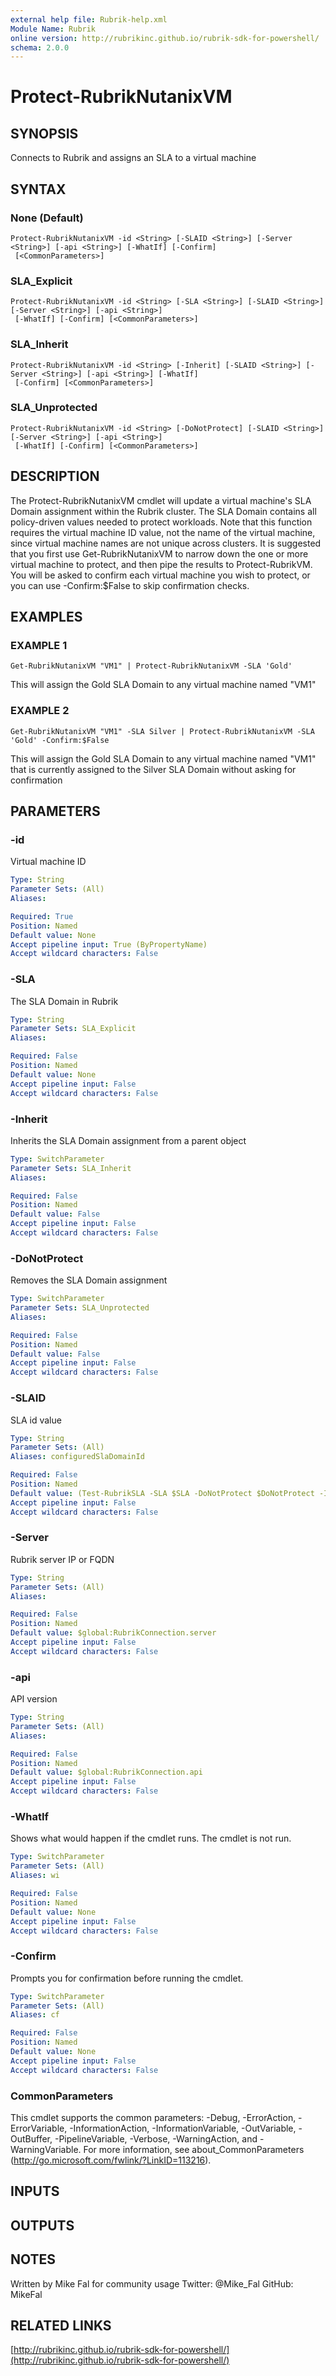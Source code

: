 ```yaml
---
external help file: Rubrik-help.xml
Module Name: Rubrik
online version: http://rubrikinc.github.io/rubrik-sdk-for-powershell/
schema: 2.0.0
---
```


# Protect-RubrikNutanixVM

## SYNOPSIS
Connects to Rubrik and assigns an SLA to a virtual machine

## SYNTAX

### None (Default)
```
Protect-RubrikNutanixVM -id <String> [-SLAID <String>] [-Server <String>] [-api <String>] [-WhatIf] [-Confirm]
 [<CommonParameters>]
```

### SLA_Explicit
```
Protect-RubrikNutanixVM -id <String> [-SLA <String>] [-SLAID <String>] [-Server <String>] [-api <String>]
 [-WhatIf] [-Confirm] [<CommonParameters>]
```

### SLA_Inherit
```
Protect-RubrikNutanixVM -id <String> [-Inherit] [-SLAID <String>] [-Server <String>] [-api <String>] [-WhatIf]
 [-Confirm] [<CommonParameters>]
```

### SLA_Unprotected
```
Protect-RubrikNutanixVM -id <String> [-DoNotProtect] [-SLAID <String>] [-Server <String>] [-api <String>]
 [-WhatIf] [-Confirm] [<CommonParameters>]
```

## DESCRIPTION
The Protect-RubrikNutanixVM cmdlet will update a virtual machine's SLA Domain assignment within the Rubrik cluster.
The SLA Domain contains all policy-driven values needed to protect workloads.
Note that this function requires the virtual machine ID value, not the name of the virtual machine, since virtual machine names are not unique across clusters.
It is suggested that you first use Get-RubrikNutanixVM to narrow down the one or more virtual machine to protect, and then pipe the results to Protect-RubrikVM.
You will be asked to confirm each virtual machine you wish to protect, or you can use -Confirm:$False to skip confirmation checks.

## EXAMPLES

### EXAMPLE 1
```
Get-RubrikNutanixVM "VM1" | Protect-RubrikNutanixVM -SLA 'Gold'
```

This will assign the Gold SLA Domain to any virtual machine named "VM1"

### EXAMPLE 2
```
Get-RubrikNutanixVM "VM1" -SLA Silver | Protect-RubrikNutanixVM -SLA 'Gold' -Confirm:$False
```

This will assign the Gold SLA Domain to any virtual machine named "VM1" that is currently assigned to the Silver SLA Domain
without asking for confirmation

## PARAMETERS

### -id
Virtual machine ID

```yaml
Type: String
Parameter Sets: (All)
Aliases:

Required: True
Position: Named
Default value: None
Accept pipeline input: True (ByPropertyName)
Accept wildcard characters: False
```

### -SLA
The SLA Domain in Rubrik

```yaml
Type: String
Parameter Sets: SLA_Explicit
Aliases:

Required: False
Position: Named
Default value: None
Accept pipeline input: False
Accept wildcard characters: False
```

### -Inherit
Inherits the SLA Domain assignment from a parent object

```yaml
Type: SwitchParameter
Parameter Sets: SLA_Inherit
Aliases:

Required: False
Position: Named
Default value: False
Accept pipeline input: False
Accept wildcard characters: False
```

### -DoNotProtect
Removes the SLA Domain assignment

```yaml
Type: SwitchParameter
Parameter Sets: SLA_Unprotected
Aliases:

Required: False
Position: Named
Default value: False
Accept pipeline input: False
Accept wildcard characters: False
```

### -SLAID
SLA id value

```yaml
Type: String
Parameter Sets: (All)
Aliases: configuredSlaDomainId

Required: False
Position: Named
Default value: (Test-RubrikSLA -SLA $SLA -DoNotProtect $DoNotProtect -Inherit $Inherit -Mandatory:$true)
Accept pipeline input: False
Accept wildcard characters: False
```

### -Server
Rubrik server IP or FQDN

```yaml
Type: String
Parameter Sets: (All)
Aliases:

Required: False
Position: Named
Default value: $global:RubrikConnection.server
Accept pipeline input: False
Accept wildcard characters: False
```

### -api
API version

```yaml
Type: String
Parameter Sets: (All)
Aliases:

Required: False
Position: Named
Default value: $global:RubrikConnection.api
Accept pipeline input: False
Accept wildcard characters: False
```

### -WhatIf
Shows what would happen if the cmdlet runs.
The cmdlet is not run.

```yaml
Type: SwitchParameter
Parameter Sets: (All)
Aliases: wi

Required: False
Position: Named
Default value: None
Accept pipeline input: False
Accept wildcard characters: False
```

### -Confirm
Prompts you for confirmation before running the cmdlet.

```yaml
Type: SwitchParameter
Parameter Sets: (All)
Aliases: cf

Required: False
Position: Named
Default value: None
Accept pipeline input: False
Accept wildcard characters: False
```

### CommonParameters
This cmdlet supports the common parameters: -Debug, -ErrorAction, -ErrorVariable, -InformationAction, -InformationVariable, -OutVariable, -OutBuffer, -PipelineVariable, -Verbose, -WarningAction, and -WarningVariable. For more information, see about_CommonParameters (http://go.microsoft.com/fwlink/?LinkID=113216).

## INPUTS

## OUTPUTS

## NOTES
Written by Mike Fal for community usage
Twitter: @Mike_Fal
GitHub: MikeFal

## RELATED LINKS

[http://rubrikinc.github.io/rubrik-sdk-for-powershell/](http://rubrikinc.github.io/rubrik-sdk-for-powershell/)

